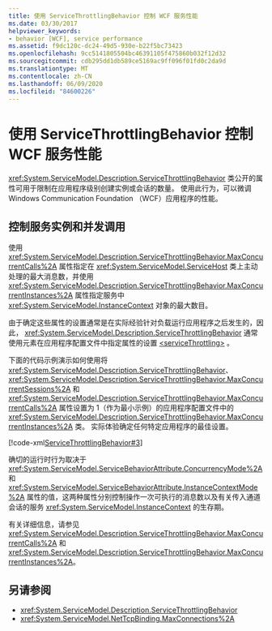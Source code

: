 ```yaml
---
title: 使用 ServiceThrottlingBehavior 控制 WCF 服务性能
ms.date: 03/30/2017
helpviewer_keywords:
- behavior [WCF], service performance
ms.assetid: f9dc120c-dc24-49d5-930e-b22f5bc73423
ms.openlocfilehash: 9cc5141805504bc46391105f475860b032f12d32
ms.sourcegitcommit: cdb295dd1db589ce5169ac9ff096f01fd0c2da9d
ms.translationtype: MT
ms.contentlocale: zh-CN
ms.lasthandoff: 06/09/2020
ms.locfileid: "84600226"
---
```

# <a name="using-servicethrottlingbehavior-to-control-wcf-service-performance"></a>使用 ServiceThrottlingBehavior 控制 WCF 服务性能
<xref:System.ServiceModel.Description.ServiceThrottlingBehavior> 类公开的属性可用于限制在应用程序级别创建实例或会话的数量。 使用此行为，可以微调 Windows Communication Foundation （WCF）应用程序的性能。  
  
## <a name="controlling-service-instances-and-concurrent-calls"></a>控制服务实例和并发调用  
 使用 <xref:System.ServiceModel.Description.ServiceThrottlingBehavior.MaxConcurrentCalls%2A> 属性指定在 <xref:System.ServiceModel.ServiceHost> 类上主动处理的最大消息数，并使用 <xref:System.ServiceModel.Description.ServiceThrottlingBehavior.MaxConcurrentInstances%2A> 属性指定服务中 <xref:System.ServiceModel.InstanceContext> 对象的最大数目。  
  
 由于确定这些属性的设置通常是在实际经验针对负载运行应用程序之后发生的，因此， <xref:System.ServiceModel.Description.ServiceThrottlingBehavior> 通常使用元素在应用程序配置文件中指定属性的设置 [\<serviceThrottling>](../../configure-apps/file-schema/wcf/servicethrottling.md) 。  
  
 下面的代码示例演示如何使用将 <xref:System.ServiceModel.Description.ServiceThrottlingBehavior>、<xref:System.ServiceModel.Description.ServiceThrottlingBehavior.MaxConcurrentSessions%2A> 和 <xref:System.ServiceModel.Description.ServiceThrottlingBehavior.MaxConcurrentCalls%2A> 属性设置为 1（作为最小示例）的应用程序配置文件中的 <xref:System.ServiceModel.Description.ServiceThrottlingBehavior.MaxConcurrentInstances%2A> 类。 实际体验确定任何特定应用程序的最佳设置。  
  
 [!code-xml[ServiceThrottlingBehavior#3](../../../../samples/snippets/csharp/VS_Snippets_CFX/servicethrottlingbehavior/cs/hostapplication.exe.config#3)]  
  
 确切的运行时行为取决于 <xref:System.ServiceModel.ServiceBehaviorAttribute.ConcurrencyMode%2A> 和 <xref:System.ServiceModel.ServiceBehaviorAttribute.InstanceContextMode%2A> 属性的值，这两种属性分别控制操作一次可执行的消息数以及有关传入通道会话的服务 <xref:System.ServiceModel.InstanceContext> 的生存期。  
  
 有关详细信息，请参见 <xref:System.ServiceModel.Description.ServiceThrottlingBehavior.MaxConcurrentCalls%2A> 和 <xref:System.ServiceModel.Description.ServiceThrottlingBehavior.MaxConcurrentInstances%2A>。  
  
## <a name="see-also"></a>另请参阅

- <xref:System.ServiceModel.Description.ServiceThrottlingBehavior>
- <xref:System.ServiceModel.NetTcpBinding.MaxConnections%2A>
